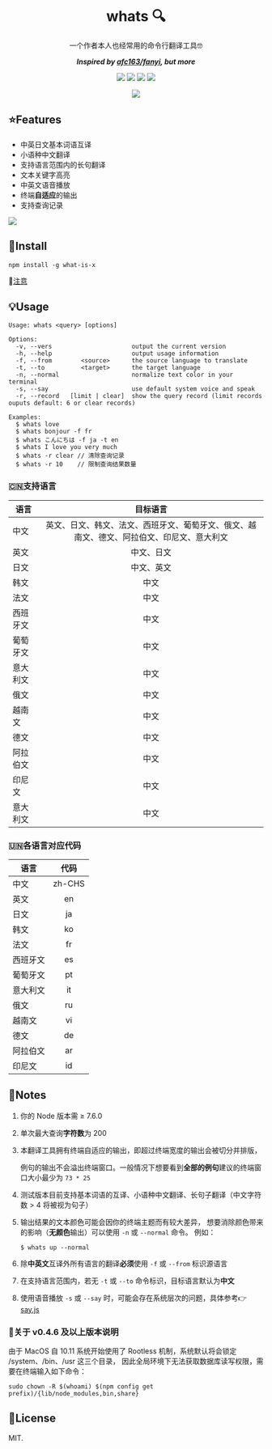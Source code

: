 <div align="center">

# whats 🔍
一个作者本人也经常用的命令行翻译工具🤓

***Inspired by [afc163/fanyi](https://github.com/afc163/fanyi), but more***

![](https://img.shields.io/node/v/what-is-x)
![](https://img.shields.io/npm/v/what-is-x?color=blue)
![](https://img.shields.io/librariesio/github/styx11/whats)
![](https://img.shields.io/github/license/styx11/whats)

![](https://s2.ax1x.com/2019/12/24/lPYdyD.png)

</div>

## ⭐️Features

* 中英日文基本词语互译
* 小语种中文翻译
* 支持语言范围内的长句翻译
* 文本关键字高亮
* 中英文语音播放
* 终端**自适应**的输出
* 支持查询记录

![](https://s2.ax1x.com/2019/11/09/MnFMh4.png)

## 💾Install

```
npm install -g what-is-x
```
🚨[注意](#关于-v046-及以上版本说明)

## 💡Usage

```
Usage: whats <query> [options]

Options:
  -v, --vers                      output the current version
  -h, --help                      output usage information
  -f, --from        <source>      the source language to translate
  -t, --to          <target>      the target language
  -n, --normal                    normalize text color in your terminal
  -s, --say                       use default system voice and speak
  -r, --record   [limit | clear]  show the query record (limit records ouputs default: 6 or clear records)

Examples:
  $ whats love
  $ whats bonjour -f fr
  $ whats こんにちは -f ja -t en
  $ whats I love you very much
  $ whats -r clear // 清除查询记录
  $ whats -r 10    // 限制查询结果数量
```


### 🇨🇳支持语言

语言|目标语言|
---|:--:|
中文|英文、日文、韩文、法文、西班牙文、葡萄牙文、俄文、越南文、德文、阿拉伯文、印尼文、意大利文
英文|中文、日文
日文|中文、英文
韩文|中文
法文|中文
西班牙文|中文
葡萄牙文|中文
意大利文|中文
俄文|中文
越南文|中文
德文|中文
阿拉伯文|中文
印尼文|中文
意大利文|中文

### 🇺🇳各语言对应代码

语言|代码|
---|:--:|
中文|zh-CHS
英文|en
日文|ja
韩文|ko
法文|fr
西班牙文|es
葡萄牙文|pt
意大利文|it
俄文|ru
越南文|vi
德文|de
阿拉伯文|ar
印尼文|id

## 💬Notes

1. 你的 Node 版本需 ≥ 7.6.0

2. 单次最大查询**字符数**为 200

3. 本翻译工具拥有终端自适应的输出，即超过终端宽度的输出会被切分并排版，

    例句的输出不会溢出终端窗口。一般情况下想要看到**全部的例句**建议的终端窗口大小最少为 `73 * 25`

3. 测试版本目前支持基本词语的互译、小语种中文翻译、长句子翻译（中文字符数 > 4 将被视为句子）

4. 输出结果的文本颜色可能会因你的终端主题而有较大差异，
  想要消除颜色带来的影响（**无颜色**输出）可以使用 `-n` 或 `--normal` 命令。
  例如：
    ```
    $ whats up --normal
    ```

5. 除**中英文**互译外所有语言的翻译**必须**使用 `-f` 或 `--from` 标识源语言
6. 在支持语言范围内，若无 `-t` 或 `--to` 命令标识，目标语言默认为**中文**
7. 使用语音播放 `-s` 或 `--say` 时，可能会存在系统层次的问题，具体参考👉[say.js](https://github.com/Marak/say.js#feature-matrix)

### 🚨关于 v0.4.6 及以上版本说明
由于 MacOS 自 10.11 系统开始使用了 Rootless 机制，系统默认将会锁定 /system、/bin、/usr 这三个目录，
因此全局环境下无法获取数据库读写权限，需要在终端输入如下命令：
```
sudo chown -R $(whoami) $(npm config get prefix)/{lib/node_modules,bin,share}
```

## 📄License
MIT.